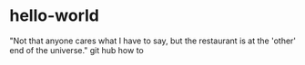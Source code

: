 hello-world
===========
"Not that anyone cares what I have to say, but the restaurant is at the 'other' end of the universe."
git hub how to

